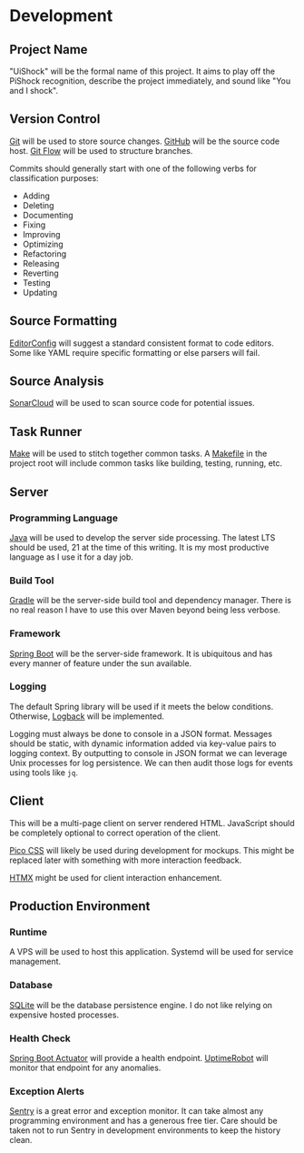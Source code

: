 # Development

## Project Name

"UiShock" will be the formal name of this project.
It aims to play off the PiShock recognition, describe the project immediately, and sound like "You and I shock".

## Version Control

[Git](https://git-scm.com) will be used to store source changes.
[GitHub](https://github.com) will be the source code host.
[Git Flow](https://leanpub.com/git-flow/read) will be used to structure branches.

Commits should generally start with one of the following verbs for classification purposes:
- Adding
- Deleting
- Documenting
- Fixing
- Improving
- Optimizing
- Refactoring
- Releasing
- Reverting
- Testing
- Updating

## Source Formatting

[EditorConfig](https://editorconfig.org) will suggest a standard consistent format to code editors.
Some like YAML require specific formatting or else parsers will fail.

## Source Analysis

[SonarCloud](https://www.sonarsource.com/products/sonarcloud/) will be used to scan source code for potential issues.

## Task Runner

[Make](https://www.gnu.org/software/make/manual/make.html) will be used to stitch together common tasks.
A [Makefile](/Makefile) in the project root will include common tasks like building, testing, running, etc.

## Server

### Programming Language

[Java](https://www.java.com/en/) will be used to develop the server side processing.
The latest LTS should be used, 21 at the time of this writing.
It is my most productive language as I use it for a day job.

### Build Tool

[Gradle](https://gradle.org/) will be the server-side build tool and dependency manager.
There is no real reason I have to use this over Maven beyond being less verbose.

### Framework

[Spring Boot](https://spring.io/projects/spring-boot) will be the server-side framework.
It is ubiquitous and has every manner of feature under the sun available.

### Logging

The default Spring library will be used if it meets the below conditions.
Otherwise, [Logback](https://logback.qos.ch/) will be implemented.

Logging must always be done to console in a JSON format.
Messages should be static, with dynamic information added via key-value pairs to logging context.
By outputting to console in JSON format we can leverage Unix processes for log persistence.
We can then audit those logs for events using tools like `jq`.

## Client

This will be a multi-page client on server rendered HTML.
JavaScript should be completely optional to correct operation of the client.

[Pico CSS](https://picocss.com/) will likely be used during development for mockups.
This might be replaced later with something with more interaction feedback.

[HTMX](https://htmx.org/) might be used for client interaction enhancement.

## Production Environment

### Runtime

A VPS will be used to host this application.
Systemd will be used for service management.

### Database

[SQLite](https://www.sqlite.org/) will be the database persistence engine.
I do not like relying on expensive hosted processes.

### Health Check

[Spring Boot Actuator](https://docs.spring.io/spring-boot/docs/current/reference/html/actuator.html) will provide a health endpoint.
[UptimeRobot](https://uptimerobot.com) will monitor that endpoint for any anomalies.

### Exception Alerts

[Sentry](https://sentry.io) is a great error and exception monitor.
It can take almost any programming environment and has a generous free tier.
Care should be taken not to run Sentry in development environments to keep the history clean.
